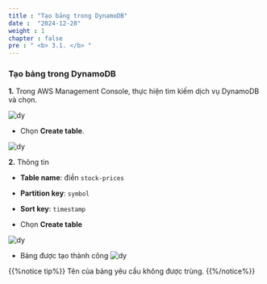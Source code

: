 ```yaml
---
title : "Tạo bảng trong DynamoDB"
date :  "2024-12-28"
weight : 1 
chapter : false
pre : " <b> 3.1. </b> "
---
```

### Tạo bảng trong DynamoDB

**1.** Trong AWS Management Console, thực hiện tìm kiếm dịch vụ DynamoDB và chọn.

![dy](https://vuthibichngoc.github.io/workshop_awsfcj_2024/images/3.connect/3.1.1.png)

- Chọn **Create table**.

![dy](https://vuthibichngoc.github.io/workshop_awsfcj_2024/images/3.connect/3.1.4.png)

**2.** Thông tin

- **Table name**: điền ```stock-prices``` 
- **Partition key**: ```symbol```
- **Sort key**: ```timestamp```

- Chọn **Create table**

![dy](https://vuthibichngoc.github.io/workshop_awsfcj_2024/images/3.connect/3.1.2.png)

- Bảng được tạo thành công
![dy](https://vuthibichngoc.github.io/workshop_awsfcj_2024/images/3.connect/3.1.3.png)

{{%notice tip%}}
Tên của bảng yêu cầu không được trùng.
{{%/notice%}}
